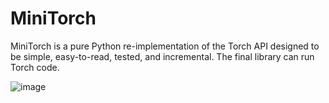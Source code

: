 # MiniTorch

MiniTorch is a pure Python re-implementation of the Torch API designed to be simple, easy-to-read, tested, and incremental. The final library can run Torch code.

![image](https://github.com/eertay/minitorch/assets/60402519/216b6ecc-b419-4200-a2d4-0be924e55af9)

###
